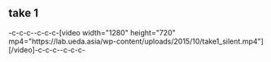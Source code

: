 <h2>take 1</h2>-c-c-c--c-c-c-[video width="1280" height="720" mp4="https://lab.ueda.asia/wp-content/uploads/2015/10/take1_silent.mp4"][/video]-c-c-c--c-c-c-
